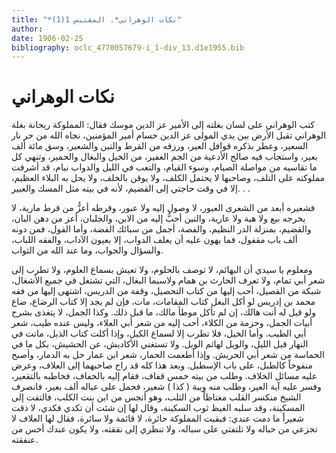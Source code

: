 ```yaml
---
title: "*نكات الوهراني*. المقتبس 1(1)"
author: 
date: 1906-02-25
bibliography: oclc_4770057679-i_1-div_13.d1e1955.bib
---
```




#  نكات الوهراني 


 كتب الوهراني على لسان بغلته إلى الأمير عز الدين موسك فقال: المملوكة ريحانة بغلة الوهراني تقبل الأرض بين يدي المولى عز الدين حسام أمير المؤمنين، نجاه الله من حر نار السعير، وعطر بذكره قوافل العير، ورزقه من القرط والتبن والشعير، وسق  مائة  ألف  بعير، واستجاب فيه صالح الأدعية من الجم الغفير، من الخيل والبغال والحمير، وتنهي كل ما تقاسيه من مواصلة الصيام، وسوء القيام، والتعب في الليل والدواب نيام، قد أشرفت مملوكته على التلف، وصاحبها لا يحتمل الكلف، ولا يوقن بالخلف، ولا يحل به البلاء العظيم، إلا في وقت حاجتي إلى القضيم، لأنه في بيته مثل المسك والعبير. . . 

 فشعيره أبعد من الشعرى العبور، لا وصول إليه ولا عبور، وقرطه أعزُّ من قرط مارية، لا يخرجه بيع ولا هبة ولا عارية، والتبن أحبُّ إليه من الابن، والجلبان، أعز من دهن البان، والقضيم، بمنزلة الدر النظيم، والفصة، أجمل من سبائك الفضة، وأما الفول، فمن دونه  ألف  باب مقفول، فما يهون عليه أن يعلف الدواب، إلا بعيون الآداب، والفقه اللباب،   والسؤال والجواب، وما عند الله من الثواب. 

 ومعلوم يا سيدي أن البهائم، لا توصف بالحلوم، ولا تعيش بسماع العلوم، ولا تطرب إلى شعر أبي تمام، ولا تعرف الحارث بن همام ولاسيما البغال، التي تشتغل في جميع الأشغال، شبكة من القصيل، أحب إليها من كتاب التحصيل، وقفة من الدريس، اشتهى إليها من فقه محمد بن إدريس لو أكل البغل كتاب المقامات، مات، فإن لم يجد إلا كتاب الرضاع، ضاع ولو قيل له أنت هالك، إن لم تأكل موطأ مالك، ما قبل ذلك. وكذا الجمل، لا يتغذى بشرح أبيات الجمل، وحزمة من الكلاء، أحب إليه من شعر أبي العلاء، وليس عنده طيب، شعر أبي الطيب. وأما الخيل، فلا تطرب إلا لسماع الكيل، وإذا أكلت كتاب الذيل، ماتت في النهار قبل الليل، والويل لهاثم الويل. ولا تستغني الأكاديش، عن الحشيش، بكل ما في الحماسة من شعر أبي الحريش. وإذا أطعمت الحمار، شعر ابن عمار حل به الدمار، وأصبح منفوخاً كالطبل، على باب الإسطبل. وبعد هذا كله قد راح صاحبهما إلى العلاف، وعرض عليه مسائل الخلاف. وطلب من بيته  خمس  قفاف، فقام إليه بالخفاف، فخاطبه بالتقعير، وفسر عليه آية العير، وطلب منه ويبة ( كذا ) شعير، فحمل على عياله  ألف  بعير، فانصرف الشيخ منكسر القلب مغتاظاً من الثلب، وهو أنجس من ابن بنت الكلب، فالتفت   إلى المسكينة، وقد سلبه الغيظ ثوب السكينة، وقال لها إن شئت أن تكدي فكدي، لا ذقت شعيراً ما دمت عندي: فبقيت المملوكة حائرة، لا قائمة ولا سائرة، فقال لها العلاف لا تجزعي من حباله ولا تلتفتي على سباله، ولا تنظري إلى نفقته، ولا يكون عندك أخس من عنفقته. 
